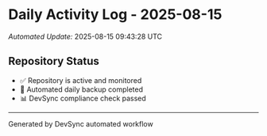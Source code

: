 # Daily Activity Log - 2025-08-15

*Automated Update:* 2025-08-15 09:43:28 UTC

## Repository Status
- ✅ Repository is active and monitored
- 🔄 Automated daily backup completed
- 📊 DevSync compliance check passed

---
Generated by DevSync automated workflow
